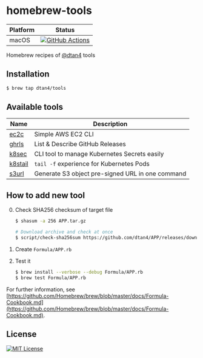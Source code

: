 # homebrew-tools

| Platform | Status |
|----------|--------|
| macOS | [![GitHub Actions](https://github.com/dtan4/homebrew-tools/workflows/Test%20on%20macOS/badge.svg)](https://github.com/dtan4/homebrew-tools/actions?query=workflow%3A%22Test+on+macOS%22+branch%3A%22master%22) |

Homebrew recipes of [@dtan4](https://github.com/dtan4) tools

## Installation

```bash
$ brew tap dtan4/tools
```

## Available tools

| Name | Description |
|------|-------------|
| [ec2c](https://github.com/dtan4/ec2c) | Simple AWS EC2 CLI |
| [ghrls](https://github.com/dtan4/ghrls) | List & Describe GitHub Releases |
| [k8sec](https://github.com/dtan4/k8sec) | CLI tool to manage Kubernetes Secrets easily |
| [k8stail](https://github.com/dtan4/k8stail) | `tail -f` experience for Kubernetes Pods |
| [s3url](https://github.com/dtan4/s3url) | Generate S3 object pre-signed URL in one command |

## How to add new tool

0. Check SHA256 checksum of target file

   ```bash
   $ shasum -a 256 APP.tar.gz

   # Download archive and check at once
   $ script/check-sha256sum https://github.com/dtan4/APP/releases/downloads/v0.1.2/APP.tar.gz
   ```

0. Create `Formula/APP.rb`
0. Test it

    ```bash
   $ brew install --verbose --debug Formula/APP.rb
   $ brew test Formula/APP.rb
   ```

For further information, see [https://github.com/Homebrew/brew/blob/master/docs/Formula-Cookbook.md](https://github.com/Homebrew/brew/blob/master/docs/Formula-Cookbook.md).

## License

[![MIT License](http://img.shields.io/badge/license-MIT-blue.svg?style=flat)](LICENSE)
